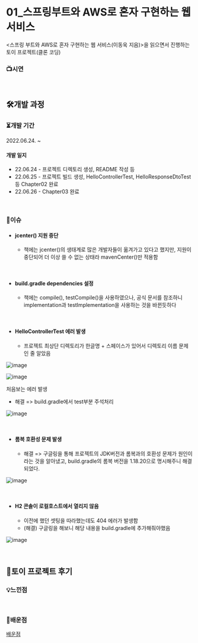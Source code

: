 # 01_스프링부트와 AWS로 혼자 구현하는 웹 서비스

<스프링 부트와 AWS로 혼자 구현하는 웹 서비스(이동욱 지음)>을 읽으면서 진행하는 토이 프로젝트(클론 코딩)

### 📺시연

<br>

## 🛠개발 과정

### ⏳개발 기간

2022.06.24. ~

#### 개발 일지

- 22.06.24 - 프로젝트 디렉토리 생성, README 작성 등
- 22.06.25 - 프로젝트 빌드 생성, HelloControllerTest, HelloResponseDtoTest 등 Chapter02 완료
- 22.06.26 - Chapter03 완료

<br>

### 🧨이슈

- #### jcenter() 지원 중단
  
  - 책에는 jcenter()의 생태계로 많은 개발자들이 옮겨가고 있다고 했지만, 지원이 중단되어 더 이상 쓸 수 없는 상태라 mavenCenter()만 적용함

<br>

- #### build.gradle dependencies 설정
  
  - 책에는 compile(), testCompile()을 사용하였으나, 공식 문서를 참조하니 implementation과 testImplementation을 사용하는 것을 바뀐듯하다

<br>

- #### HelloControllerTest 에러 발생

  - 프로젝트 최상단 디렉토리가 한글명 + 스페이스가 있어서 디렉토리 이름 문제인 줄 알았음


![image](https://user-images.githubusercontent.com/93081720/175773640-540d0704-d608-4a2e-8b5c-4e629f67c1ee.png)

![image](https://user-images.githubusercontent.com/93081720/175773895-f3f3bdbb-d208-47f4-9777-aa2a5f289a99.png)

처음보는 에러 발생

- 해결 => build.gradle에서 test부분 주석처리

![image](https://user-images.githubusercontent.com/93081720/175774316-efc22a45-9905-4c70-9a88-d181a8a36386.png)

<br>

- #### 롬복 호환성 문제 발생

  - 해결 => 구글링을 통해 프로젝트의 JDK버전과 롬복과의 호환성 문제가 원인이라는 것을 알아냈고, build.gradle의 롬복 버전을 1.18.20으로 명시해주니 해결되었다.

![image](https://user-images.githubusercontent.com/93081720/175774938-6cdc3585-e689-4d9a-903d-984cfe240840.png)

<br>

- #### H2 콘솔이 로컬호스트에서 열리지 않음

  - 이전에 했던 셋팅을 따라했는데도 404 에러가 발생함
  - (해결) 구글링을 해보니 해당 내용을 build.gradle에 추가해줘야했음

![image](https://user-images.githubusercontent.com/93081720/175800610-de107dcd-f68b-464d-b9ca-fcb31a96b044.png)

<br>

## 🤔토이 프로젝트 후기

### 💡느낀점

<br>

### 🧠배운점

[배운점](https://github.com/siwon-park/Toy_Projects/blob/master/01_SpringBoot_with_AWS/%EB%B0%B0%EC%9A%B4%EC%A0%90.md)

<br>	